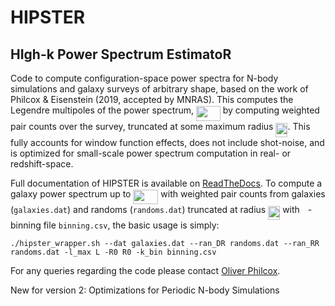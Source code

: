 # HIPSTER

## HIgh-k Power Spectrum EstimatoR

Code to compute configuration-space power spectra for N-body simulations and galaxy surveys of arbitrary shape, based on the work of Philcox & Eisenstein (2019, accepted by MNRAS). This computes the Legendre multipoles of the power spectrum, <img src="/tex/a939b8abbd34a6a7097130a860c9ebc2.svg?invert_in_darkmode&sanitize=true" align=middle width=38.738704949999985pt height=24.65753399999998pt/> by computing weighted pair counts over the survey, truncated at some maximum radius <img src="/tex/12d208b4b5de7762e00b1b8fb5c66641.svg?invert_in_darkmode&sanitize=true" align=middle width=19.034022149999988pt height=22.465723500000017pt/>. This fully accounts for window function effects, does not include shot-noise, and is optimized for small-scale power spectrum computation in real- or redshift-space.

Full documentation of HIPSTER is available on [ReadTheDocs](https://HIPSTER.readthedocs.io). To compute a galaxy power spectrum up to <img src="/tex/720b52da688c892f252bc47ce206b36d.svg?invert_in_darkmode&sanitize=true" align=middle width=39.95424014999999pt height=22.831056599999986pt/> with weighted pair counts from galaxies (``galaxies.dat``) and randoms (``randoms.dat``) truncated at radius <img src="/tex/12d208b4b5de7762e00b1b8fb5c66641.svg?invert_in_darkmode&sanitize=true" align=middle width=19.034022149999988pt height=22.465723500000017pt/> with <img src="/tex/63bb9849783d01d91403bc9a5fea12a2.svg?invert_in_darkmode&sanitize=true" align=middle width=9.075367949999992pt height=22.831056599999986pt/>-binning file ``binning.csv``, the basic usage is simply:

    ./hipster_wrapper.sh --dat galaxies.dat --ran_DR randoms.dat --ran_RR randoms.dat -l_max L -R0 R0 -k_bin binning.csv

For any queries regarding the code please contact [Oliver Philcox](mailto:ohep2@alumni.cam.ac.uk).

New for version 2: Optimizations for Periodic N-body Simulations
